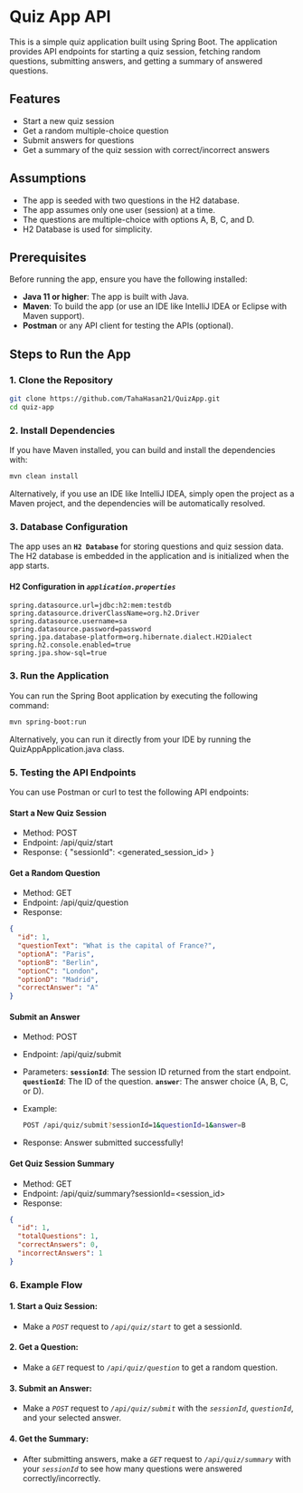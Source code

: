 # Quiz App API

This is a simple quiz application built using Spring Boot. The application provides API endpoints for starting a quiz session, fetching random questions, submitting answers, and getting a summary of answered questions.

## Features

- Start a new quiz session
- Get a random multiple-choice question
- Submit answers for questions
- Get a summary of the quiz session with correct/incorrect answers

## Assumptions

- The app is seeded with two questions in the H2 database.
- The app assumes only one user (session) at a time.
- The questions are multiple-choice with options A, B, C, and D.
- H2 Database is used for simplicity.

## Prerequisites

Before running the app, ensure you have the following installed:

- **Java 11 or higher**: The app is built with Java.
- **Maven**: To build the app (or use an IDE like IntelliJ IDEA or Eclipse with Maven support).
- **Postman** or any API client for testing the APIs (optional).

## Steps to Run the App

### 1. Clone the Repository

```bash
git clone https://github.com/TahaHasan21/QuizApp.git
cd quiz-app
```

### 2. Install Dependencies
If you have Maven installed, you can build and install the dependencies with:

```bash
mvn clean install
```

Alternatively, if you use an IDE like IntelliJ IDEA, simply open the project as a Maven project, and the dependencies will be automatically resolved.

### 3. Database Configuration
The app uses an **`H2 Database`** for storing questions and quiz session data. The H2 database is embedded in the application and is initialized when the app starts.

#### H2 Configuration in *`application.properties`*
```properties
spring.datasource.url=jdbc:h2:mem:testdb
spring.datasource.driverClassName=org.h2.Driver
spring.datasource.username=sa
spring.datasource.password=password
spring.jpa.database-platform=org.hibernate.dialect.H2Dialect
spring.h2.console.enabled=true
spring.jpa.show-sql=true
```

### 3. Run the Application
You can run the Spring Boot application by executing the following command:

```bash
mvn spring-boot:run
```

Alternatively, you can run it directly from your IDE by running the QuizAppApplication.java class.

### 5. Testing the API Endpoints
You can use Postman or curl to test the following API endpoints:

#### Start a New Quiz Session
- Method: POST
- Endpoint: /api/quiz/start
- Response: { "sessionId": <generated_session_id> }

#### Get a Random Question
- Method: GET
- Endpoint: /api/quiz/question
- Response:


```json
{
  "id": 1,
  "questionText": "What is the capital of France?",
  "optionA": "Paris",
  "optionB": "Berlin",
  "optionC": "London",
  "optionD": "Madrid",
  "correctAnswer": "A"
}
```

#### Submit an Answer
- Method: POST
- Endpoint: /api/quiz/submit
- Parameters:
  **`sessionId`**: The session ID returned from the start endpoint.
  **`questionId`**: The ID of the question.
 **`answer`**: The answer choice (A, B, C, or D).

- Example:
  ```bash
  POST /api/quiz/submit?sessionId=1&questionId=1&answer=B
  ```
- Response: Answer submitted successfully!

#### Get Quiz Session Summary

- Method: GET
- Endpoint: /api/quiz/summary?sessionId=<session_id>
- Response:
```json
{
  "id": 1,
  "totalQuestions": 1,
  "correctAnswers": 0,
  "incorrectAnswers": 1
}

```

### 6. Example Flow
#### 1. Start a Quiz Session:
- Make a *`POST`* request to *`/api/quiz/start`* to get a sessionId.
#### 2. Get a Question:
- Make a *`GET`* request to *`/api/quiz/question`* to get a random question.
#### 3. Submit an Answer:
- Make a *`POST`* request to *`/api/quiz/submit`* with the *`sessionId`*, *`questionId`*, and your selected answer.
#### 4. Get the Summary:
- After submitting answers, make a *`GET`* request to *`/api/quiz/summary`* with your *`sessionId`* to see how many questions were answered correctly/incorrectly.

